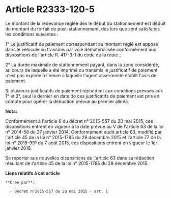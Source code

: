 # Article R2333-120-5

Le montant de la redevance réglée dès le début du stationnement est déduit du montant du forfait de post-stationnement, dès
lors que sont satisfaites les conditions suivantes : 

1° Le justificatif de paiement correspondant au montant réglé est apposé dans le véhicule ou transmis par voie dématérialisée
conformément aux dispositions de l'article R. 417-3-1 du code de la route ; 

2° La durée maximale de stationnement payant, dans la zone considérée, au cours de laquelle a été imprimé ou transmis le
justificatif de paiement n'est pas expirée à l'heure à laquelle l'agent assermenté établit l'avis de paiement. 

Si plusieurs justificatifs de paiement répondent aux conditions prévues aux 1° et 2°, seul le dernier en date de ces
justificatifs de paiement est pris en compte pour opérer la déduction prévue au premier alinéa.

**Nota:**

Conformément à l'article 6 du décret n° 2015-557 du 20 mai 2015, ces dispositions entrent en vigueur à la date prévue au V de
l'article 63 de la loi n° 2014-58 du 27 janvier 2014. Conformément audit article 63, modifié par l'article 45 de la loi n°
2015-1785 du 29 décembre 2015 et l'article 77 de la loi n° 2015-991 du 7 août 2015, ces dispositions entrent en vigueur le
1er janvier 2018. 

Se reporter aux nouvelles dispositions de l'article 63 dans sa rédaction résultant de l'article 45 de la loi n° 2015-1785 du
29 décembre 2015.

**Liens relatifs à cet article**

	**Créé par**:

	  - Décret n°2015-557 du 20 mai 2015 - art. 1
